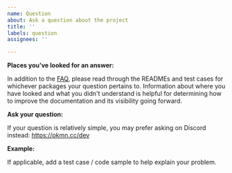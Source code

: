 ```yaml
---
name: Question
about: Ask a question about the project
title: ''
labels: question
assignees: ''

---
```


**Places you've looked for an answer:**

In addition to the [FAQ][1], please read through the READMEs and test cases for whichever packages
your question pertains to. Information about where you have looked and what you didn't understand is
helpful for determining how to improve the documentation and its visibility going forward.

**Ask your question:**

If your question is relatively simple, you may prefer asking on Discord instead: https://pkmn.cc/dev

**Example:**

If applicable, add a test case / code sample to help explain your problem.

[1]: https://github.com/pkmn/ps/blob/master/FAQ.md
